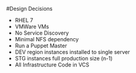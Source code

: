 <!SLIDE>
#Design Decisions
* RHEL 7
* VMWare VMs
* No Service Discovery
* Minimal NFS dependency
* Run a Puppet Master
* DEV region instances installed to single server
* STG instances full production size (n-1)
* All Infrastructure Code in VCS
